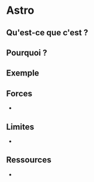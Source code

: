 # Astro

## Qu'est-ce que c'est ?

## Pourquoi ?

## Exemple

## Forces

-

## Limites

- 

## Ressources

-